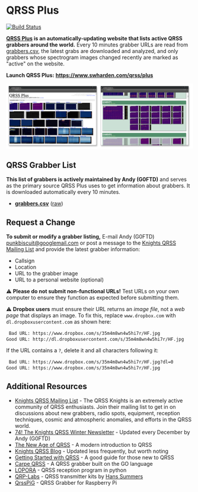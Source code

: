 
# QRSS Plus

[![Build Status](https://dev.azure.com/swharden/swharden/_apis/build/status/swharden.QRSSplus?branchName=master)](https://dev.azure.com/swharden/swharden/_build/latest?definitionId=18&branchName=master)

**[QRSS Plus](https://www.swharden.com/qrss/plus) is an automatically-updating website that lists active QRSS grabbers around the world.** Every 10 minutes grabber URLs are read from [grabbers.csv](grabbers.csv), the latest grabs are downloaded and analyzed, and only grabbers whose spectrogram images changed recently are marked as "active" on the website.

**Launch QRSS Plus:** **https://www.swharden.com/qrss/plus**

[![](/misc/QRSSplus.png)](https://www.swharden.com/qrss/plus)


## QRSS Grabber List

**This list of grabbers is actively maintained by Andy (G0FTD)** and serves as the primary source QRSS Plus uses to get information about grabbers. It is downloaded automatically every 10 minutes.

* [**grabbers.csv**](grabbers.csv) ([raw](https://raw.githubusercontent.com/swharden/QRSSplus/master/grabbers.csv))

## Request a Change

**To submit or modify a grabber listing,** E-mail Andy (G0FTD) punkbiscuit@googlemail.com or post a message to the [Knights QRSS Mailing List](https://groups.io/g/qrssknights) and provide the latest grabber information:

* Callsign
* Location
* URL to the grabber image
* URL to a personal website (optional)

⚠️ **Please do not submit non-functional URLs!** Test URLs on your own computer to ensure they function as expected before submitting them.

⚠️ **Dropbox users** must ensure their URL returns an _image file_, not a _web page_ that displays an image. To fix this, replace `www.dropbox.com` with `dl.dropboxusercontent.com` as shown here:


```
 Bad URL: https://www.dropbox.com/s/35m4m8wn4w5hi7r/HF.jpg
Good URL: http://dl.dropboxusercontent.com/s/35m4m8wn4w5hi7r/HF.jpg
```

If the URL contains a `?`, delete it and all characters following it:

```
 Bad URL: https://www.dropbox.com/s/35m4m8wn4w5hi7r/HF.jpg?dl=0
Good URL: https://www.dropbox.com/s/35m4m8wn4w5hi7r/HF.jpg
```

## Additional Resources
* [Knights QRSS Mailing List](https://groups.io/g/qrssknights) - The QRSS Knights is an extremely active community of QRSS enthusiasts. Join their mailing list to get in on discussions about new grabbers, radio spots, equipment, reception techniques, cosmic and atmospheric anomalies, and efforts in the QRSS world.
* [74!
The Knights QRSS Winter Newsletter](https://swharden.com/qrss/74) - Updated every December by Andy (G0FTD)
* [The New Age of QRSS](https://swharden.com/blog/2020-10-03-new-age-of-qrss/) - A modern introduction to QRSS
* [Knights QRSS Blog](http://knightsqrss.blogspot.com/) - Updated less frequently, but worth noting
* [Getting Started with QRSS](http://knightsqrss.blogspot.com/2010/01/getting-started-with-qrss.html) - A good guide for those new to QRSS
* [Carpe QRSS](https://github.com/strickyak/carpe-qrss) - A QRSS grabber built on the GO language
* [LOPORA](http://www.qsl.net/pa2ohh/11lop.htm) - QRSS reception program in python
* [QRP-Labs](https://www.qrp-labs.com/) - QRSS transmitter kits by [Hans Summers](http://www.hanssummers.com)
* [QrssPiG](https://gitlab.com/hb9fxx/qrsspig) - QRSS Grabber for Raspberry Pi
